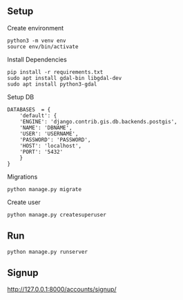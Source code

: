 ## Setup
Create environment
```
python3 -m venv env
source env/bin/activate
```
Install Dependencies
```
pip install -r requirements.txt
sudo apt install gdal-bin libgdal-dev
sudo apt install python3-gdal
```


Setup DB
```
DATABASES  = {
	'default': {
	'ENGINE': 'django.contrib.gis.db.backends.postgis',
	'NAME': 'DBNAME',
	'USER': 'USERNAME',
	'PASSWORD': 'PASSWORD',
	'HOST': 'localhost',
	'PORT': '5432'
	}
}
```
Migrations
```
python manage.py migrate
```
Create user
```
python manage.py createsuperuser
```

## Run
```
python manage.py runserver
```
## Signup

http://127.0.0.1:8000/accounts/signup/

